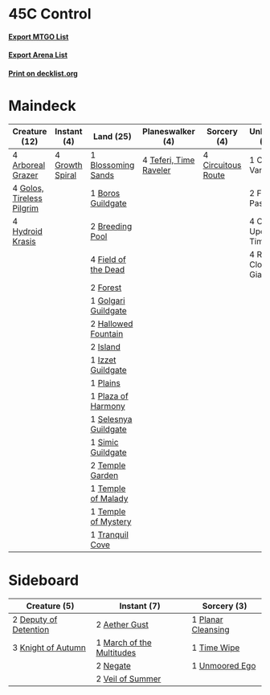 # 45C Control

#### [Export MTGO List](../collection/45C%20Control/45C%20Control.txt)
#### [Export Arena List](../collection/45C%20Control/45C%20Control_arena.txt)
#### [Print on decklist.org](http://decklist.org/?deckmain=4%09Arboreal%20Grazer%0A1%09Blossoming%20Sands%0A1%09Boros%20Guildgate%0A2%09Breeding%20Pool%0A1%09Castle%20Vantress%0A4%09Circuitous%20Route%0A2%09Fabled%20Passage%0A4%09Field%20of%20the%20Dead%0A2%09Forest%0A1%09Golgari%20Guildgate%0A4%09Golos,%20Tireless%20Pilgrim%0A4%09Growth%20Spiral%0A2%09Hallowed%20Fountain%0A4%09Hydroid%20Krasis%0A2%09Island%0A1%09Izzet%20Guildgate%0A4%09Once%20Upon%20a%20Time%0A1%09Plains%0A1%09Plaza%20of%20Harmony%0A4%09Realm-Cloaked%20Giant%0A1%09Selesnya%20Guildgate%0A1%09Simic%20Guildgate%0A4%09Teferi,%20Time%20Raveler%0A2%09Temple%20Garden%0A1%09Temple%20of%20Malady%0A1%09Temple%20of%20Mystery%0A1%09Tranquil%20Cove&deckside=2%09Aether%20Gust%0A2%09Deputy%20of%20Detention%0A3%09Knight%20of%20Autumn%0A1%09March%20of%20the%20Multitudes%0A2%09Negate%0A1%09Planar%20Cleansing%0A1%09Time%20Wipe%0A1%09Unmoored%20Ego%0A2%09Veil%20of%20Summer)
# Maindeck

|                                           Creature (12)                                            |                                       Instant (4)                                        |                                           Land (25)                                           |                                        Planeswalker (4)                                         |                                         Sorcery (4)                                         |    Unknown (11)     |
|----------------------------------------------------------------------------------------------------|------------------------------------------------------------------------------------------|-----------------------------------------------------------------------------------------------|-------------------------------------------------------------------------------------------------|---------------------------------------------------------------------------------------------|---------------------|
|4 [Arboreal Grazer](http://gatherer.wizards.com/Pages/Card/Details.aspx?multiverseid=461076)        |4 [Growth Spiral](http://gatherer.wizards.com/Pages/Card/Details.aspx?multiverseid=457322)|1 [Blossoming Sands](http://gatherer.wizards.com/Pages/Card/Details.aspx?multiverseid=433169)  |4 [Teferi, Time Raveler](http://gatherer.wizards.com/Pages/Card/Details.aspx?multiverseid=461148)|4 [Circuitous Route](http://gatherer.wizards.com/Pages/Card/Details.aspx?multiverseid=452875)|1 Castle Vantress    |
|4 [Golos, Tireless Pilgrim](http://gatherer.wizards.com/Pages/Card/Details.aspx?multiverseid=466980)|                                                                                          |1 [Boros Guildgate](http://gatherer.wizards.com/Pages/Card/Details.aspx?multiverseid=376272)   |                                                                                                 |                                                                                             |2 Fabled Passage     |
|4 [Hydroid Krasis](http://gatherer.wizards.com/Pages/Card/Details.aspx?multiverseid=457327)         |                                                                                          |2 [Breeding Pool](http://gatherer.wizards.com/Pages/Card/Details.aspx?multiverseid=97088)      |                                                                                                 |                                                                                             |4 Once Upon a Time   |
|                                                                                                    |                                                                                          |4 [Field of the Dead](http://gatherer.wizards.com/Pages/Card/Details.aspx?multiverseid=467001) |                                                                                                 |                                                                                             |4 Realm-Cloaked Giant|
|                                                                                                    |                                                                                          |2 [Forest](http://gatherer.wizards.com/Pages/Card/Details.aspx?multiverseid=439860)            |                                                                                                 |                                                                                             |                     |
|                                                                                                    |                                                                                          |1 [Golgari Guildgate](http://gatherer.wizards.com/Pages/Card/Details.aspx?multiverseid=376351) |                                                                                                 |                                                                                             |                     |
|                                                                                                    |                                                                                          |2 [Hallowed Fountain](http://gatherer.wizards.com/Pages/Card/Details.aspx?multiverseid=97071)  |                                                                                                 |                                                                                             |                     |
|                                                                                                    |                                                                                          |2 [Island](http://gatherer.wizards.com/Pages/Card/Details.aspx?multiverseid=439857)            |                                                                                                 |                                                                                             |                     |
|                                                                                                    |                                                                                          |1 [Izzet Guildgate](http://gatherer.wizards.com/Pages/Card/Details.aspx?multiverseid=376378)   |                                                                                                 |                                                                                             |                     |
|                                                                                                    |                                                                                          |1 [Plains](http://gatherer.wizards.com/Pages/Card/Details.aspx?multiverseid=439856)            |                                                                                                 |                                                                                             |                     |
|                                                                                                    |                                                                                          |1 [Plaza of Harmony](http://gatherer.wizards.com/Pages/Card/Details.aspx?multiverseid=457398)  |                                                                                                 |                                                                                             |                     |
|                                                                                                    |                                                                                          |1 [Selesnya Guildgate](http://gatherer.wizards.com/Pages/Card/Details.aspx?multiverseid=376490)|                                                                                                 |                                                                                             |                     |
|                                                                                                    |                                                                                          |1 [Simic Guildgate](http://gatherer.wizards.com/Pages/Card/Details.aspx?multiverseid=376500)   |                                                                                                 |                                                                                             |                     |
|                                                                                                    |                                                                                          |2 [Temple Garden](http://gatherer.wizards.com/Pages/Card/Details.aspx?multiverseid=405112)     |                                                                                                 |                                                                                             |                     |
|                                                                                                    |                                                                                          |1 [Temple of Malady](http://gatherer.wizards.com/Pages/Card/Details.aspx?multiverseid=380515)  |                                                                                                 |                                                                                             |                     |
|                                                                                                    |                                                                                          |1 [Temple of Mystery](http://gatherer.wizards.com/Pages/Card/Details.aspx?multiverseid=373571) |                                                                                                 |                                                                                             |                     |
|                                                                                                    |                                                                                          |1 [Tranquil Cove](http://gatherer.wizards.com/Pages/Card/Details.aspx?multiverseid=451243)     |                                                                                                 |                                                                                             |                     |


# Sideboard

|                                          Creature (5)                                          |                                            Instant (7)                                             |                                         Sorcery (3)                                         |
|------------------------------------------------------------------------------------------------|----------------------------------------------------------------------------------------------------|---------------------------------------------------------------------------------------------|
|2 [Deputy of Detention](http://gatherer.wizards.com/Pages/Card/Details.aspx?multiverseid=457309)|2 [Aether Gust](http://gatherer.wizards.com/Pages/Card/Details.aspx?multiverseid=466796)            |1 [Planar Cleansing](http://gatherer.wizards.com/Pages/Card/Details.aspx?multiverseid=191599)|
|3 [Knight of Autumn](http://gatherer.wizards.com/Pages/Card/Details.aspx?multiverseid=452933)   |1 [March of the Multitudes](http://gatherer.wizards.com/Pages/Card/Details.aspx?multiverseid=452938)|1 [Time Wipe](http://gatherer.wizards.com/Pages/Card/Details.aspx?multiverseid=461150)       |
|                                                                                                |2 [Negate](http://gatherer.wizards.com/Pages/Card/Details.aspx?multiverseid=423707)                 |1 [Unmoored Ego](http://gatherer.wizards.com/Pages/Card/Details.aspx?multiverseid=452962)    |
|                                                                                                |2 [Veil of Summer](http://gatherer.wizards.com/Pages/Card/Details.aspx?multiverseid=466952)         |                                                                                             |

